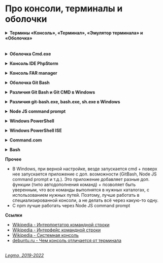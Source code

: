 # Про консоли, терминалы и оболочки #
 
<details><summary><b>Термины «Консоль», «Терминал», «Эмулятор терминала» и «Оболочка»</b></summary><p>

<b>Консоль</b>
- Командный интерпретатор, интерпретатор командной строки
- Программа, часть операционной системы. Обеспечивает базовые возможности управления компьютером посредством интерактивного ввода команд через интерфейс командной строки или последовательного исполнения пакетных командных файлов.
- Как правило, его функции сводятся к
  - возможности запускать другие программы
  - может содержать базовые команды ввода-вывода
  - может содержать свой простой скриптовый язык программирования.
- значение слова - доска с кнопками, пульт управления (“organ console”, то есть “пульт органа”, на ЭВМ - operator’s console)
- совокупность устройств, которые позволяет вам взаимодействовать с устройством.
- исторически: терминал, который подключен напрямую к компьютеру. Большинство терминалов были соединены неявно, но хотя бы один был подключен напрямую к компьютеру. Консоль было разрешено использовать строго определенному кругу лиц, так как она позволяла настраивать компьютер.
- консоль, это работа непосредственно с самим устройство, терминал - некая удаленная работа.
- В компьютере клавиатура и монитор, подключенные непосредственно к компьютеру, называются Консоль. Терминал подключен через последовательный пор (это не часть самого компьютера), а консоль - это устройство, которое есть у самого компьютера, его часть. У компьютера есть только одна консоль. Когда компьютер запускается, вся информация будет отображаться на консоли, но не на терминале. Другими словами, консоль является базовым устройством компьютера, а терминал - дополнительным устройством.
- В операционной системе компьютера информация, не связанная с терминалом, такая как сообщения ядра и сообщения фоновой службы, может отображаться на консоли, но не на терминале. Терминал, который может напрямую отображать системные сообщения, называется консолью, а остальные называются терминалами. В системе Linux эта концепция была размыта.Но в других UNIX-подобных системах существует четкая разница между виртуальным терминалом и консолью. Например, система freeBSD. В freebsd только первый «терминал» является настоящей консолью. (То есть виртуальный терминал получается нажатием alt + f1), независимо от того, на каком виртуальном терминале вы выполняете вышеуказанную команду (даже если она выполняется на псевдотерминале, подключенном через сеть). Внутренняя информация о системе, например, какой пользователь вошел в систему на каком терминале, система имеет любое серьезное предупреждение об ошибке и другую информацию, отображается на этой реальной консоли. Здесь концепция терминала и консоли четко различается.

<b>Терминал</b> 
  - сейчас: графическое окно (обычно) для запуска реальной оболочки (shell). Инструмент для просмотра оболочки, как разные браузеры (Firefox, Chrome) = инструменты для просмотра Internet. Надстройка над консолью
  - исторически: комбинация дисплея и клавиатуры, то есть физическое устройство. Раньше это была комбинация принтера и клавиатуры. Обычно несколько терминалов подключались к одному и тому же компьютеру. Таким образом возможно было работать нескольким пользователям за одним и тем же компьютером, причем каждому выделялась своя сессия, независимая от других. Терминал был назван так потому, что он находился на конце терминального кабеля (terminal end).

<b>Эмулятор</b>
  - gnome-terminal, xterm, etc... 
  - программа, предоставляющая функционал терминала.

<b>Оболочка (Shell)</b> 
  - это программа, которую вы используете для взаимодействия с компьютером. Интерпретатор командной строки.  Главное предназначение — запускать другие программы. Это может быть интерфейс командной строки или графический интерфейс. Bash - это оболочка. 
  - это программа, которая принимает ваши команды (ls , cd и т.д.) И обрабатывает их, выполняя встроенные функции (например, cd) или вызывая внешние программы (например, ls или gcc).
  - Terminal Emulator — GUI приложение, то есть окно в X Window System. Shell — это command line interpreter, то есть просто исполнитель команд, он не имеет графической оболочки. Если говорить совсем правильно, вы не запускаете Bash, вы запускаете Terminal Emulator, который запускает внутри себя Bash. Terminal Emulator и Bash — абсолютно 2 различные программы. Первая отвечает исключительно за ввод/вывод, вторая — за обработку команд.

<b>Про Linux</b>
  - в Linux сложилось так, что текстовой консолью (просто консолью) называют вот те 6 (обычно, но может быть до 63-х) текстовые сессии (экраны), которые вы можете переключать Ctrl+Alt+F2, Ctrl+Alt+F3 и т.д.
  - в одной (но может быть и несколько) из таких консолей (обычно Ctrl+Alt+F1 или Ctrl+Alt+F7) запущена сессия графического сервера X Window ... то что вы видите как GUI...
  - а в этой графической сессии, среди других GUI программ может быть запущены разные программы эмулятров терминала (gnome-terminal и мн. др.)
  - вот эти окна или вкладки эмулятров терминала можете называть терминал ... если не блюсти в тщательности терминологическую девственность ;-) ... потому что нет других терминалов в современном Linux
  - наконец, в серверном Linux может вообще не быть графики (X Window), а значит и терминалов, но там всегда и обязательно может быть до 63 текстовых консолей...

<b>Как связаны</b>
  - Консоль = программа, часть ОС. Интерпретирует введенные команды и выдает результат.
  - К консоли может быть подключен терминал (или эмулятор терминала).
  - В окне консоли или терминала запускается программа-оболочка. Эта программа принимает мои команды и выводит некий результат. 
  - 
    <br></p></details>
<br>
<br>

<details><summary><b>Оболочка Cmd.exe</b></summary><p>

  - интерпретатор командной строки Windows
  - поставляется в комплекте с Windows
  - аналог COMMAND.COM, который используется в семействах MS-DOS и Windows 9x.
  - как запустить 
    - вызвать окно Run и набрать команду cmd. 
    - в меню Start кликнуть пиктограмму "Командная строка"
    - найти и запустить файл cmd в папке Windows/System32 

**Ссылки**
  - [Wikipedia - Cmd.exe](https://ru.wikipedia.org/wiki/Cmd.exe)
  - [zametkinapolyah.ru - CMD.exe. Как пользоваться интерпретатором командной строки Windows.](https://zametkinapolyah.ru/zametki-o-poleznyx-programmax/cmd-exe-komandnaya-stroka-windows.html)

<br></p></details>

<details><summary><b>Консоль IDE PhpStorm</b></summary><p>

  - Плагин в IDE PhpStorm. Позволяет прямо в IDE запускать команды для терминала
  - По-умолчанию терминалом для PhpStorm является стандартный терминал windows cmd.exe.
  - Можно изменить настройки на использование другого терминала File/Settings/Tools/Terminal
  - У меня стоит настройка `C:\Program Files\Git\bin\sh.exe" --login -i` + какая папка открывается при запуске (D:\Work\_Localsites\legmo_notes)

  **Ссылки**
  - [Git bash в PhpStorm для Windows](https://isaevdimka.ru/paper/all/git-bash-phpstorm-for-the-windows/)
  - [ru.stackoverflow.com - Настроить консоль phpStorm, чтобы были доступны unix-команды (как в Git bash)](https://ru.stackoverflow.com/questions/432445/%D0%9D%D0%B0%D1%81%D1%82%D1%80%D0%BE%D0%B8%D1%82%D1%8C-%D0%BA%D0%BE%D0%BD%D1%81%D0%BE%D0%BB%D1%8C-phpstorm-%D1%87%D1%82%D0%BE%D0%B1%D1%8B-%D0%B1%D1%8B%D0%BB%D0%B8-%D0%B4%D0%BE%D1%81%D1%82%D1%83%D0%BF%D0%BD%D1%8B-unix-%D0%BA%D0%BE%D0%BC%D0%B0%D0%BD%D0%B4%D1%8B-%D0%BA%D0%B0%D0%BA-%D0%B2-git-bash)
  - [JetBarins - Terminal PhpStorm](https://www.jetbrains.com/help/phpstorm/terminal-emulator.html)

<br></p></details>

<details><summary><b>Консоль FAR manager</b></summary><p>

  - FAR = консольный файловый менеджер для Windows
  - в качестве консоли использует `cmd` Windows. Также, сюда вписываются консольные команды при подключении к серверам по SSH (SFTP), FTP, WebDav
  - Есть много плагинов и всяких настроек.

<br></p></details>

<details><summary><b>Оболочка Git Bash</b></summary><p>

  - Оболочка `bash` (Bourne-Again Shell) - это улучшенная реализация оболочки sh, т.е. все, что вы можете делать в sh, также можно сделать в bash. Bash имеет дополнительные функции, упрощающие написание скриптов.
  - Оболочка `Git bash` - это оболочка `msys`, включенная в Git for Windows, поскольку Windows изначально не поддерживает функции `bash` (если вы не добавите Подсистема Windows для Linux).
  - Оболочка `Git bash` - приложение для сред Microsoft Windows, эмулирующее работу командной строки Git
  - Пакет, который устанавливает в Windows оболочку `Bash` (используется в Linux), некоторые распространенные утилиты `Bash` и систему `Git`.
  - Обычно ставится автоматически вместе с установкой Git для Windows

  
  **Ссылки**
  - [Bitbucket - Git Bash](https://www.atlassian.com/ru/git/tutorials/git-bash)
  - [Git. Краткое руководство по терминалу](https://github.com/netology-code/guides/blob/master/git-terminal/git-terminal.md)
  - [Stackoverflow - In the install path of Git for Windows, what's the difference between ./git-bash.exe and bin/bash.exe and bin/sh.exe?](https://stackoverflow.com/questions/53980686/in-the-install-path-of-git-for-windows-whats-the-difference-between-git-bash)

<br></p></details>

<details><summary><b>Различия Git Bash и Git CMD в Windows</b></summary><p>

- Не бывает `git cmd` или `git bash`. Есть одна сервисная утилита с разными именами: `git-cmd.exe` и `git-bash.exe`.
- Оба эти exe-файла делают следующее:
  1. Инициализация переменных окружения (PATH, и пр.)
  2. Запуск терминала.
- Разница между ними: 
   - `git-bash.exe` запускает терминал `mintty` с `bash` внутри. 
   - `git-cmd.exe` запускает стандартный терминал Windows с `cmd.exe`. Имеет ключик `--command=...` с помощью которого можно запустить в нём `bash` вместо `cmd` при желании.
- Реальные различия:
    1. Из командной строки `cmd.exe` несколько меняется синтаксис, т.к. `^` это управляющий символ `cmd.exe`. Например, вместо `git.exe rebase -i 2385397^1` нужно писать `git.exe rebase -i 2385397^^1`.
    2. Маски файлов, вроде вышеописанного `git add *.cpp` не "разворачиваются" в список файлов, то есть аргументы передаются без изменений и git самостоятельно выполняет поиск подходящих файлов. В итоге мы имеем ошибочное поведение когда `git add *.cpp` добавляет файлы из подкаталогов.
    3. В консоли `cmd.exe` (если только она не в ConEmu запущена) нельзя использовать 256 цветов в Vim.
  
  **Ссылки**
  - [Stackoverflow - Разница в использовании git cmd и git bash под windows](https://ru.stackoverflow.com/questions/512702/%D0%A0%D0%B0%D0%B7%D0%BD%D0%B8%D1%86%D0%B0-%D0%B2-%D0%B8%D1%81%D0%BF%D0%BE%D0%BB%D1%8C%D0%B7%D0%BE%D0%B2%D0%B0%D0%BD%D0%B8%D0%B8-git-cmd-%D0%B8-git-bash-%D0%BF%D0%BE%D0%B4-windows)
  - [Stackoverflow - In the install path of Git for Windows, what's the difference between ./git-bash.exe and bin/bash.exe and bin/sh.exe?](https://stackoverflow.com/questions/53980686/in-the-install-path-of-git-for-windows-whats-the-difference-between-git-bash)

<br></p></details>

<details><summary><b>Различия git-bash.exe, bash.exe, sh.exe в Windows</b></summary><p>

- В папке git для Windows есть 3 exe файла: `git-bash.exe`,`bin/bash.exe`, `bin/sh.exe`. В чём различия?
- `sh.exe` и `bash.exe` - это оболочки. Примеры оболочек: cmd, powershell, sh, bash, zsh и т.д. Bash и zsh — более мощные версии sh.
- `git-bash.exe` - это очень простое приложение-терминал `mintty`, которое автоматически открывает оболочку `bash`.

<br></p></details>

<details><summary><b>Node JS command prompt</b></summary><p>

- Это ярлык, который сначала запускает `cmd.exe`, а затем `node.exe` (через `.bat`). Аналогично тому, если бы вы сами запустили `[win+r] > cmd.exe > [enter]` и там запустили `node.exe` (через `.bat`).

<br></p></details>

<details><summary><b>Windows PowerShell</b></summary><p>

  - расширяемое средство автоматизации от Microsoft, состоит из
    - оболочки с интерфейсом командной строки
    - сопутствующего языка сценариев.
  - построен на базе .NET
  - Дополнительно предоставляет доступ к COM, WMI и ADSI, позволяет выполнять обычные команды командной строки
  - Скрипты Windows PowerShell хранятся в виде обычных текстовых файлов с расширением .ps1. Запустить их двойным кликом нельзя: нужно правой кнопкой мыши вызвать контекстное меню и выбрать пункт «Запустить в PowerShell»

**Ссылки**
  - [Habr - Что такое Windows PowerShell и с чем его едят? Часть 1: основные возможности](https://habr.com/ru/company/ruvds/blog/487876/)
  - [Windows PowerShell ISE и Windows PowerShell: в чем разница?](https://okzu.ru/windows-powershell-ise-i-windows-powershell-v-chem-raznicza/)

<br></p></details>

<details><summary><b>Windows PowerShell ISE</b></summary><p>
  
  - Integrated Scripting Environment — Интегрированная Среда Сценариев
  - является полноценной средой разработки с поддерживающим вкладки и подсветку синтаксиса редактором кода, конструктором команд, встроенным отладчиком и другими программистскими радостями. Если в редакторе среды разработки после имени команды написать знак дефис, вы получите в выпадающем списке все доступные параметры с указанием типа.

**Ссылки**
  - [Windows PowerShell ISE и Windows PowerShell: в чем разница?](https://okzu.ru/windows-powershell-ise-i-windows-powershell-v-chem-raznicza/)

<br></p></details>

<details><summary><b>Command.com</b></summary><p>

  - интерпретатор командной строки в операционных системах DOS, OS/2, семейства Windows 9x и ряда других.
  - 2 режима работы
    - интерактивный, когда пользователь вводит с клавиатуры команды, которые немедленно выполняются.
    - пакетный, когда COMMAND.COM выполняет последовательность команд, заранее сохранённую в пакетном файле с расширением .BAT.

<br></p></details>

<details><summary><b>Bash</b></summary><p>

  - Одна из наиболее популярных современных разновидностей командной оболочки UNIX. Особенно популярна в среде Linux, где она часто используется в качестве предустановленной командной оболочки.
  - командный процессор, работающий, как правило, в интерактивном режиме в текстовом окне. Bash также может читать команды из файла, который называется скриптом (или сценарием)

  **Ссылки**
  - [Wikipedia - Bash](https://ru.wikipedia.org/wiki/Bash)

<br></p></details>


**Прочее**
  - В Windows, при верной настройке, везде запускается cmd + поверх нее запускается приложение с доп. возможности (GitBash, Node JS command prompt и т.д.). Это приложение добавляет разные доп. функции (типо автодополнения команд) + позволяет быть уверенным, что все команды выполнятся в нужных каталогах, с использованием нужных путей. Поэтому, лучше работать в специализированной консоли, а не делать всё через какую-то одну.
  - С npm лучше работать через Node JS command prompt


**Ссылки**
- [Wikipedia - Интерпретатор командной строки](https://ru.wikipedia.org/wiki/%D0%98%D0%BD%D1%82%D0%B5%D1%80%D0%BF%D1%80%D0%B5%D1%82%D0%B0%D1%82%D0%BE%D1%80_%D0%BA%D0%BE%D0%BC%D0%B0%D0%BD%D0%B4%D0%BD%D0%BE%D0%B9_%D1%81%D1%82%D1%80%D0%BE%D0%BA%D0%B8)
- [Wikipedia - Интерфейс командной строки](https://ru.wikipedia.org/wiki/%D0%98%D0%BD%D1%82%D0%B5%D1%80%D1%84%D0%B5%D0%B9%D1%81_%D0%BA%D0%BE%D0%BC%D0%B0%D0%BD%D0%B4%D0%BD%D0%BE%D0%B9_%D1%81%D1%82%D1%80%D0%BE%D0%BA%D0%B8)
- [Wikipedia - Системная консоль](https://ru.wikipedia.org/wiki/%D0%A1%D0%B8%D1%81%D1%82%D0%B5%D0%BC%D0%BD%D0%B0%D1%8F_%D0%BA%D0%BE%D0%BD%D1%81%D0%BE%D0%BB%D1%8C)
- [ debuntu.ru - Чем консоль отличается от терминала](https://debuntu.ru/a/chem-konsol-otlichaetsya-ot-terminala/)
  <br> 
  <br> 

*[Legmo, 2019-2022](https://github.com/Legmo/notes/)*